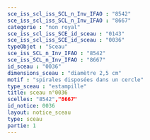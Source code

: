 ```yaml
---
sce_iss_scl_iss_SCL_n_Inv_IFAO : "8542"
sce_iss_scl_iss_SCL_n_Inv_IFAO : "8667"
categorie : "non royal"
sce_iss_scl_iss_SCE_id_sceau : "0143"
sce_iss_scl_iss_SCE_id_sceau : "0036"
typeObjet : "Sceau"
sce_iss_SCL_n_Inv_IFAO : "8542"
sce_iss_SCL_n_Inv_IFAO : "8667"
id_sceau : "0036"
dimensions_sceau : "diamètre 2,5 cm"
motif : "spirales disposées dans un cercle"
type_sceau : "estampille"
title: sceau n°0036
scelles: "8542","8667"
id_notice: 0036
layout: notice_sceau
type: sceau
partie: 1
---
```

